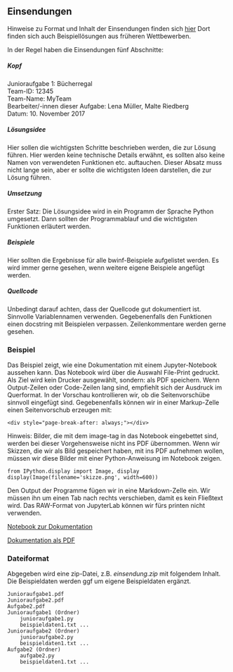 ## Einsendungen

Hinweise zu Format und Inhalt der Einsendungen finden sich [hier](https://bwinf.de/bundeswettbewerb/tipps/#c5970)
Dort finden sich auch Beispiellösungen aus früheren Wettbewerben.

In der Regel haben die Einsendungen fünf Abschnitte: 


##### Kopf 

Junioraufgabe 1: Bücherregal <br>
Team-ID: 12345 <br>
Team-Name: MyTeam <br>
Bearbeiter/-innen dieser Aufgabe: Lena Müller, Malte Riedberg <br>
Datum: 10. November 2017

##### Lösungsidee

Hier sollen die wichtigsten Schritte beschrieben werden, die zur Lösung führen. 
Hier werden keine technische Details erwähnt, es sollten also keine Namen von 
verwendeten Funktionen etc. auftauchen. Dieser Absatz muss nicht lange sein,
aber er sollte die wichtigsten Ideen darstellen, die zur Lösung führen.

##### Umsetzung

Erster Satz: Die Lösungsidee wird in ein Programm der Sprache Python umgesetzt.
Dann sollten der Programmablauf und die wichtigsten Funktionen erläutert werden. 

##### Beispiele

Hier sollten die Ergebnisse für alle bwinf-Beispiele aufgelistet werden.
Es wird immer gerne gesehen, wenn weitere eigene Beispiele angefügt werden. 


##### Quellcode

Unbedingt darauf achten, dass der Quellcode gut dokumentiert ist. Sinnvolle Variablennamen
verwenden. Gegebenenfalls den Funktionen einen docstring mit Beispielen verpassen.
Zeilenkommentare werden gerne gesehen.

### Beispiel

Das Beispiel zeigt, wie eine Dokumentation mit einem Jupyter-Notebook aussehen kann.
Das Notebook wird über die Auswahl File-Print gedruckt. Als Ziel wird kein Drucker ausgewählt, sondern: als PDF speichern. Wenn Output-Zeilen oder Code-Zeilen lang sind, empfiehlt sich der Ausdruck im Querformat.
In der Vorschau kontrollieren wir, ob die Seitenvorschübe sinnvoll eingefügt sind.
Gegebenenfalls können wir in einer Markup-Zelle einen Seitenvorschub erzeugen mit:

```
<div style="page-break-after: always;"></div>
```

Hinweis: Bilder, die mit dem image-tag in das Notebook eingebettet sind, werden bei dieser Vorgehensweise
nicht ins PDF übernommen. Wenn wir Skizzen, die wir als Bild gespeichert haben, mit ins PDF aufnehmen wollen,
müssen wir diese Bilder mit einer Python-Anweisung im Notebook zeigen.

```
from IPython.display import Image, display               
display(Image(filename='skizze.png', width=600))
```

Den Output der Programme fügen wir in eine Markdown-Zelle ein. Wir müssen ihn um einen Tab nach rechts verschieben, damit es kein Fließtext wird. Das RAW-Format von JupyterLab können wir fürs printen nicht verwenden.


[Notebook zur Dokumentation](buecherregal_docu.ipynb)

[Dokumentation als PDF](buecherregal_einsendung.pdf)


### Dateiformat

Abgegeben wird eine zip-Datei, z.B. *einsendung.zip* mit folgendem Inhalt. Die Beispieldaten werden
ggf um eigene Beispieldaten ergänzt.


```
Junioraufgabe1.pdf
Junioraufgabe2.pdf
Aufgabe2.pdf
Junioraufgabe1 (Ordner)
    junioraufgabe1.py
    beispieldaten1.txt ...                
Junioraufgabe2 (Ordner)
    junioraufgabe2.py
    beispieldaten1.txt ...  
Aufgabe2 (Ordner)
    aufgabe2.py
    beispieldaten1.txt ...  

```












